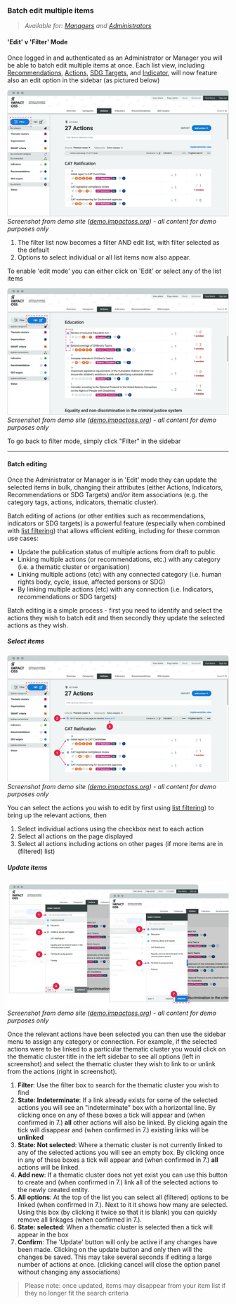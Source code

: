 ### Batch edit multiple items

> _Available for: [Managers](/managers/manager.md) and [Administrators](/admins/admin.md)_

#### 'Edit' v 'Filter' Mode

Once logged in and authenticated as an Administrator or Manager you will be able to batch edit multiple items at once. Each list view, including [Recommendations](/visitors/recommendations.md), [Actions](/visitors/actions.md), [SDG Targets](/visitors/sdg-targets.md), and [Indicator](/visitors/indicators.md), will now feature also an edit option in the sidebar (as pictured below)

![](/assets/m-action-list-2.png)
_Screenshot from demo site ([demo.impactoss.org](https://demo.impactoss.org)) - all content for demo purposes only_

1. The filter list now becomes a filter AND edit list, with filter selected as the default
2. Options to select individual or all list items now also appear.

To enable 'edit mode' you can either click on 'Edit' or select any of the list items

![](/assets/m-action-list-edit.png)
_Screenshot from demo site ([demo.impactoss.org](https://demo.impactoss.org)) - all content for demo purposes only_

To go back to filter mode, simply click "Filter" in the sidebar

---

#### Batch editing

Once the Administrator or Manager is in 'Edit' mode they can update the selected items in bulk, changing their attributes (either Actions, Indicators, Recommendations or SDG Targets) and/or item associations (e.g. the category tags, actions, indicators, thematic cluster).

Batch editing of actions (or other entities such as recommendations, indicators or SDG targets) is a powerful feature (especially when combined with [list filtering](/visitors/lists-filter.md)) that allows efficient editing, including for these common use cases:

* Update the publication status of multiple actions from draft to public
* Linking multiple actions (or recommendations, etc.) with any category (i.e. a thematic cluster or organisation)
* Linking multiple actions (etc) with any connected category (i.e. human rights body, cycle, issue, affected persons or SDG)
* By linking multiple actions (etc) with any connection (i.e. Indicators, recommendations or SDG targets)

Batch editing is a simple process - first you need to identify and select the actions they wish to batch edit and then secondly they update the selected actions as they wish.

##### Select items

![](/assets/m-action-list-edit-all.png)
_Screenshot from demo site ([demo.impactoss.org](https://demo.impactoss.org)) - all content for demo purposes only_

You can select the actions you wish to edit by first using [list filtering](/visitors/lists-filter.md)) to bring up the relevant actions, then
1. Select individual actions using the checkbox next to each action
2. Select all actions on the page displayed
3. Select all actions including actions on other pages (if more items are in (filtered) list)

##### Update items

![](/assets/m-action-list-edit-2.png)
_Screenshot from demo site ([demo.impactoss.org](https://demo.impactoss.org)) - all content for demo purposes only_

Once the relevant actions have been selected you can then use the sidebar menu to assign any category or connection. For example, if the selected actions were to be linked to a particular thematic cluster you would click on the thematic cluster title in the left sidebar to see all options (left in screenshot) and select the thematic cluster they wish to link to or unlink from the actions (right in screenshot).

1. **Filter**: Use the filter box to search for the thematic cluster you wish to find
2. **State: Indeterminate**: If a link already exists for some of the selected actions you will see an "indeterminate" box with a horizontal line. By clicking once on any of these boxes a tick will appear and (when confirmed in 7.) **all** other actions will also be linked. By clicking again the tick will disappear and (when confirmed in 7.) existing links will be **unlinked**
3. **State: Not selected**: Where a thematic cluster is not currently linked to any of the selected actions you will see an empty box. By clicking once in any of these boxes a tick will appear and (when confirmed in 7.) **all** actions will be linked.
4. **Add new**: If a thematic cluster does not yet exist you can use this button to create and (when confirmed in 7.) link all of the selected actions to the newly created entity.
5. **All options**: At the top of the list you can select all (filtered) options to be linked (when confirmed in 7.). Next to it it shows how many are selected. Using this box (by clicking it twice so that it is blank) you can quickly remove all linkages (when confirmed in 7.).
6. **State: selected**: When a thematic cluster is selected then a tick will appear in the box
7. **Confirm**: The 'Update' button will only be active if any changes have been made. Clicking on the update button and only then will the changes be saved. This may take several seconds if editing a large number of actions at once. (clicking cancel will close the option panel without changing any associations)

> Please note: once updated, items may disappear from your item list if they no longer fit the search criteria
